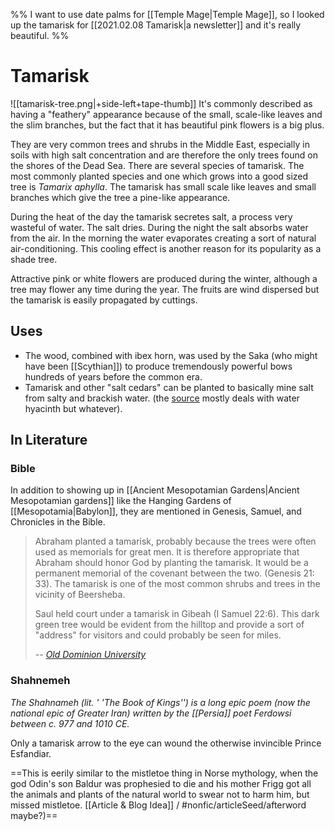%% I want to use date palms for [[Temple Mage|Temple Mage]], so I looked up the tamarisk for [[2021.02.08 Tamarisk|a newsletter]] and it's really beautiful. %%
# Tamarisk

![[tamarisk-tree.png|+side-left+tape-thumb]] It's commonly described as having a "feathery" appearance because of the small, scale-like leaves and the slim branches, but the fact that it has beautiful pink flowers is a big plus. 

They are very common trees and shrubs in the Middle East, especially in soils with high salt concentration and are therefore the only trees found on the shores of the Dead Sea. There are several species of tamarisk. The most commonly planted species and one which grows into a good sized tree is _Tamarix aphylla_. The tamarisk has small scale like leaves and small branches which give the tree a pine-like appearance. 

During the heat of the day the tamarisk secretes salt, a process very wasteful of water. The salt dries. During the night the salt absorbs water from the air. In the morning the water evaporates creating a sort of natural air-conditioning. This cooling effect is another reason for its popularity as a shade tree.

Attractive pink or white flowers are produced during the winter, although a tree may flower any time during the year. The fruits are wind dispersed but the tamarisk is easily propagated by cuttings.

## Uses

- The wood, combined with ibex horn, was used by the Saka (who might have been [[Scythian]])  to produce tremendously powerful bows hundreds of years before the common era.
- Tamarisk and other "salt cedars" can be planted to basically mine salt from salty and brackish water. (the [source](https://hort.purdue.edu/newcrop/duke_energy/Eichornia_crassipes.html) mostly deals with water hyacinth but whatever). 

## In Literature

### Bible

In addition to showing up in [[Ancient Mesopotamian Gardens|Ancient Mesopotamian gardens]] like the Hanging Gardens of [[Mesopotamia|Babylon]], they are mentioned in Genesis, Samuel, and Chronicles in the Bible. 

<blockquote class=paraphrase>
<p>Abraham planted a tamarisk, probably because the trees were often used as memorials for great men. It is therefore appropriate that Abraham should honor God by planting the tamarisk. It would be a permanent memorial of the covenant between the two. (Genesis 21: 33). The tamarisk is one of the most common shrubs and trees in the vicinity of Beersheba.</p>
<p>Saul held court under a tamarisk in Gibeah (I Samuel 22:6). This dark green tree would be evident from the hilltop and provide a sort of "address" for visitors and could probably be seen for miles.</p>
<cite>-- <a href="https://ww2.odu.edu/~lmusselm/plant/bible/tamarix.php">Old Dominion University</a></cite>
</blockquote>

### Shahnemeh
_The Shahnameh (lit. ' 'The Book of Kings'') is a long epic poem (now the national epic of Greater Iran) written by the [[Persia]] poet Ferdowsi between c. 977 and 1010 CE._

Only a tamarisk arrow to the eye can wound the otherwise invincible Prince Esfandiar. 

==This is eerily similar to the mistletoe thing in Norse mythology, when the god Odin's son Baldur was prophesied to die and his mother Frigg got all the animals and plants of the natural world to swear not to harm him, but missed mistletoe. [[Article & Blog Idea]] / #nonfic/articleSeed/afterword maybe?)== 




